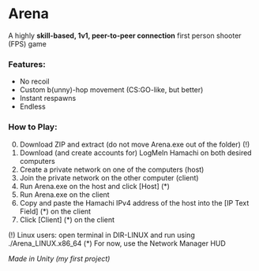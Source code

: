 # Arena

A highly **skill-based, 1v1, peer-to-peer connection** first person shooter (FPS) game

### Features:

* No recoil
* Custom b(unny)-hop movement (CS:GO-like, but better)
* Instant respawns
* Endless

### How to Play:

0. Download ZIP and extract (do not move Arena.exe out of the folder) (!)
1. Download (and create accounts for) LogMeIn Hamachi on both desired computers
2. Create a private network on one of the computers (host)
3. Join the private network on the other computer (client)
4. Run Arena.exe on the host and click [Host] (*)
5. Run Arena.exe on the client
6. Copy and paste the Hamachi IPv4 address of the host into the [IP Text Field] (*) on the client
7. Click [Client] (*) on the client

(!) Linux users: open terminal in DIR-LINUX and run using ./Arena_LINUX.x86_64
(*) For now, use the Network Manager HUD

<em>Made in Unity (my first project)</em>
